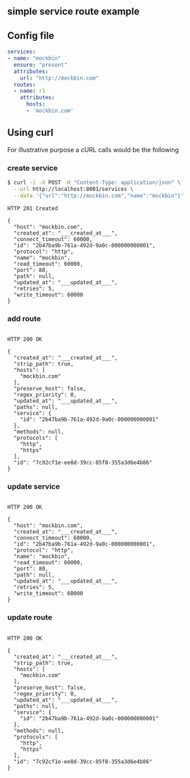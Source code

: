 simple service route example
----------------------------

## Config file

```yaml
services:
- name: "mockbin"
  ensure: "present"
  attributes:
    url: "http://mockbin.com"
  routes:
  - name: r1
    attributes:
      hosts:
      - 'mockbin.com'

```

## Using curl

For illustrative purpose a cURL calls would be the following

### create service

```sh
$ curl -i -X POST -H "Content-Type: application/json" \
  --url http://localhost:8001/services \
  --data '{"url":"http://mockbin.com","name":"mockbin"}'
```

```
HTTP 201 Created
```

```
{
  "host": "mockbin.com",
  "created_at": "___created_at___",
  "connect_timeout": 60000,
  "id": "2b47ba9b-761a-492d-9a0c-000000000001",
  "protocol": "http",
  "name": "mockbin",
  "read_timeout": 60000,
  "port": 80,
  "path": null,
  "updated_at": "___updated_at___",
  "retries": 5,
  "write_timeout": 60000
}
```

### add route

```sh

```

```
HTTP 200 OK
```

```
{
  "created_at": "___created_at___",
  "strip_path": true,
  "hosts": [
    "mockbin.com"
  ],
  "preserve_host": false,
  "regex_priority": 0,
  "updated_at": "___updated_at___",
  "paths": null,
  "service": {
    "id": "2b47ba9b-761a-492d-9a0c-000000000001"
  },
  "methods": null,
  "protocols": [
    "http",
    "https"
  ],
  "id": "7c92cf1e-ee8d-39cc-85f8-355a3d6e4b86"
}
```

### update service

```sh

```

```
HTTP 200 OK
```

```
{
  "host": "mockbin.com",
  "created_at": "___created_at___",
  "connect_timeout": 60000,
  "id": "2b47ba9b-761a-492d-9a0c-000000000001",
  "protocol": "http",
  "name": "mockbin",
  "read_timeout": 60000,
  "port": 80,
  "path": null,
  "updated_at": "___updated_at___",
  "retries": 5,
  "write_timeout": 60000
}
```

### update route

```sh

```

```
HTTP 200 OK
```

```
{
  "created_at": "___created_at___",
  "strip_path": true,
  "hosts": [
    "mockbin.com"
  ],
  "preserve_host": false,
  "regex_priority": 0,
  "updated_at": "___updated_at___",
  "paths": null,
  "service": {
    "id": "2b47ba9b-761a-492d-9a0c-000000000001"
  },
  "methods": null,
  "protocols": [
    "http",
    "https"
  ],
  "id": "7c92cf1e-ee8d-39cc-85f8-355a3d6e4b86"
}
```